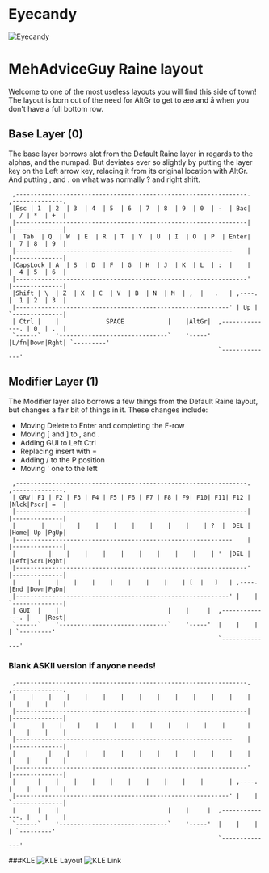 # Eyecandy
![Eyecandy](https://i.imgur.com/gYWNDlF.png)

# MehAdviceGuy Raine layout

Welcome to one of the most useless layouts you will find this side of town!
The layout is born out of the need for AltGr to get to æø and å when you don't have a full bottom row.

## Base Layer (0)
The base layer borrows alot from the Default Raine layer in regards to the alphas, and the numpad. But deviates ever so slightly by putting the layer key on the Left arrow key, relacing it from its original location with AltGr. And putting , and . on what was normally ? and right shift.
```
 ,----------------------------------------------------------------.   ,--------------.
 |Esc | 1  | 2  | 3  | 4  | 5  | 6  | 7  | 8  | 9  | 0  | -  | Bac|   |  / | *  | +  |  
 |----------------------------------------------------------------|   |--------------|
 |  Tab  | Q  | W  | E  | R  | T  | Y  | U  | I  | O  | P  | Enter|   |  7 | 8  | 9  |
 |------------------------------------------------------------    |   |--------------|
 |CapsLock | A  | S  | D  | F  | G  | H  | J  | K  | L  | :  |    |   |  4 | 5  | 6  | 
 |----------------------------------------------------------------'   |--------------|
 |Shift | \  | Z  | X  | C  | V  | B  | N  | M  | ,  |   .   | ,----. |  1 | 2  | 3  |
 |-----------------------------------------------------------' | Up | `--------------|
 | Ctrl |    |             SPACE            |    |AltGr|  ,--------------. | 0  | .  |
 `------`    '------------------------------`    '-----'  |L/fn|Down|Rght| `---------'
                                                          `--------------'
```

## Modifier Layer (1)
The Modifier layer also borrows a few things from the Default Raine layout, but changes a fair bit of things in it. These changes include:
* Moving Delete to Enter and completing the F-row
* Moving [ and ] to , and .
* Adding GUI to Left Ctrl
* Replacing insert with =
* Adding / to the P position
* Moving ' one to the left

```
 ,----------------------------------------------------------------.   ,--------------.
 | GRV| F1 | F2 | F3 | F4 | F5 | F6 | F7 | F8 | F9| F10| F11| F12 |   |Nlck|Pscr| =  |  
 |----------------------------------------------------------------|   |--------------|
 |       |    |    |    |    |    |    |    |    |    | ?  |  DEL |   |Home| Up |PgUp|
 |------------------------------------------------------------    |   |--------------|
 |         |    |    |    |    |    |    |    |    |    | '  |DEL |   |Left|ScrL|Rght| 
 |----------------------------------------------------------------'   |--------------|
 |      |    |    |    |    |    |    |    |    | [  |   ]   | ,----. |End |Down|PgDn|
 |-----------------------------------------------------------' |    | `--------------|
 | GUI  |    |                              |    |     |  ,--------------. |    |Rest|
 `------`    '------------------------------`    '-----'  |    |    |    | `---------'
                                                          `--------------'
```

### Blank ASKII version if anyone needs!
```
 ,----------------------------------------------------------------.   ,--------------.
 |    |    |    |    |    |    |    |    |    |    |    |    |    |   |    |    |    |  
 |----------------------------------------------------------------|   |--------------|
 |       |    |    |    |    |    |    |    |    |    |    |      |   |    |    |    |
 |------------------------------------------------------------    |   |--------------|
 |         |    |    |    |    |    |    |    |    |    |    |    |   |    |    |    | 
 |----------------------------------------------------------------'   |--------------|
 |      |    |    |    |    |    |    |    |    |    |       | ,----. |    |    |    |
 |-----------------------------------------------------------' |    | `--------------|
 |      |    |                              |    |     |  ,--------------. |    |    |
 `------`    '------------------------------`    '-----'  |    |    |    | `---------'
                                                          `--------------'
```

###KLE
![KLE Layout](https://i.imgur.com/JDc1oM4.png)
![KLE Link](http://www.keyboard-layout-editor.com/##@@=Esc%0A%60&=!%0A1&=%2F@%0A2&=%23%0A3&=$%0A4&=%25%0A5&=%5E%0A6&=%2F&%0A7&=*%0A8&=(%0A9&=)%0A0&=%2F_%0A-&=+%0A%2F=&_x:0.25%3B&=%2F%2F&=*&=+%3B&@_w:1.5%3B&=Tab&=Q&=W&=E&=R&=T&=Y&=U&=I&=O&=P&_x:0.25&w:1.25&h:2&w2:1.5&h2:1&x2:-0.25%3B&=Enter&_x:0.25%3B&=7&=8&=9%3B&@_w:1.75%3B&=Caps%20Lock&=A&=S&=D&=F&=G&=H&=J&=K&=L&=%2F:%0A%2F%3B&_x:1.5%3B&=4&=5&=6%3B&@_w:1.25%3B&=Shift&=%7C%0A%5C&=Z&=X&=C&=V&=B&=N&=M&=%3C%0A,&_w:1.5%3B&=%3E%0A.&_x:1.5%3B&=1&=2&=3%3B&@_y:-0.75&x:12%3B&=%E2%86%91%3B&@_y:-0.25&w:1.25%3B&=Ctrl&_x:1&a:7&w:6.25%3B&=&_x:1&a:4&w:1.25%3B&=AltGr&_x:3.5%3B&=0&=.%3B&@_y:-0.75&x:11%3B&=%E2%86%90%0AFN&=%E2%86%93&=%E2%86%92%3B&@_y:0.25%3B&=%60&=F1&=F2&=F3&=F4&=F5&=F6&=F7&=F8&=F9&=F10&=F11&=F12&_x:0.25%3B&=NLock&=Print&=%2F=%3B&@_a:7&w:1.5%3B&=&=&=&=&=&=&=&=&=&=&_a:4%3B&=%2F%2F&_x:0.25&w:1.25&h:2&w2:1.5&h2:1&x2:-0.25%3B&=Del&_x:0.25%3B&=Home&=Up&=PgUp%3B&@_a:7&w:1.75%3B&=&=&=&=&=&=&=&=&=&=&_a:4%3B&='&_x:1.5%3B&=Left&=ScrLc&=Right%3B&@_a:7&w:1.25%3B&=&=&=&=&=&=&=&=&=&_a:4%3B&=%5B&_w:1.5%3B&=%5D&_x:1.5%3B&=End&=Down&=PgDn%3B&@_y:-0.75&x:12&a:7%3B&=%3B&@_y:-0.25&a:4&w:1.25%3B&=Win&_x:1&w:6.25%3B&=RAlt&_x:1&a:7&w:1.25%3B&=&_x:3.5%3B&=&_a:4%3B&=Rst%3B&@_y:-0.75&x:11&a:7%3B&=&=&=)
